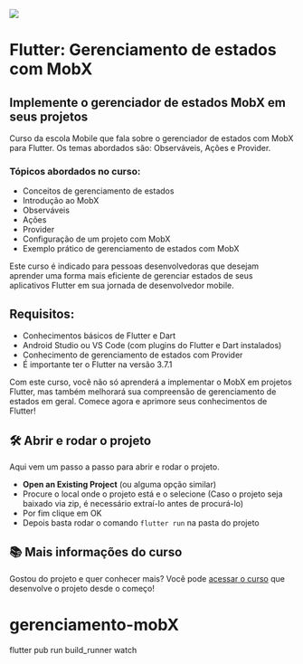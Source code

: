 
![](https://user-images.githubusercontent.com/22684176/225420415-be1ce43e-7df2-43a2-b715-26e3bb3fc9f1.png)

# Flutter: Gerenciamento de estados com MobX

## Implemente o gerenciador de estados MobX em seus projetos

Curso da escola Mobile que fala sobre o gerenciador de estados com MobX para Flutter. Os temas abordados são: Observáveis, Ações e Provider. 

### Tópicos abordados no curso:

- Conceitos de gerenciamento de estados
- Introdução ao MobX
- Observáveis
- Ações
- Provider
- Configuração de um projeto com MobX
- Exemplo prático de gerenciamento de estados com MobX

Este curso é indicado para pessoas desenvolvedoras que desejam aprender uma forma mais eficiente de gerenciar estados de seus aplicativos Flutter em sua jornada de desenvolvedor mobile. 

## Requisitos:

- Conhecimentos básicos de Flutter e Dart 
- Android Studio ou VS Code (com plugins do Flutter e Dart instalados)
- Conhecimento de gerenciamento de estados com Provider
- É importante ter o Flutter na versão 3.7.1

Com este curso, você não só aprenderá a implementar o MobX em projetos Flutter, mas também melhorará sua compreensão de gerenciamento de estados em geral. Comece agora e aprimore seus conhecimentos de Flutter!

## 🛠️ Abrir e rodar o projeto

Aqui vem um passo a passo para abrir e rodar o projeto.

- **Open an Existing Project** (ou alguma opção similar)
- Procure o local onde o projeto está e o selecione (Caso o projeto seja baixado via zip, é necessário extraí-lo antes de procurá-lo)
- Por fim clique em OK
- Depois basta rodar o comando `flutter run` na pasta do projeto

## 📚 Mais informações do curso

Gostou do projeto e quer conhecer mais? Você pode [acessar o curso](link) que desenvolve o projeto desde o começo!
# gerenciamento-mobX

flutter pub run build_runner watch